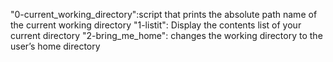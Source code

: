 "0-current_working_directory":script that prints the absolute path name of the current working directory
"1-listit": Display the contents list of your current directory
"2-bring_me_home": changes the working directory to the user’s home directory
